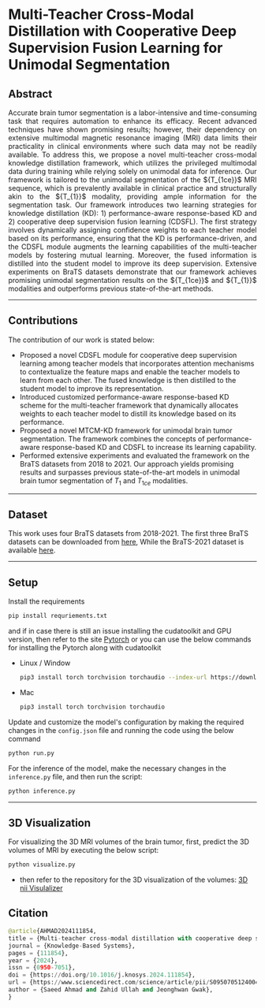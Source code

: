 # Multi-Teacher Cross-Modal Distillation with Cooperative Deep Supervision Fusion Learning for Unimodal Segmentation

Abstract
---
<p align="justify">
Accurate brain tumor segmentation is a labor-intensive and time-consuming task that requires automation to enhance its efficacy. Recent advanced techniques have shown promising results; however, their dependency on extensive multimodal magnetic resonance imaging (MRI) data limits their practicality in clinical environments where such data may not be readily available. To address this, we propose a novel multi-teacher cross-modal knowledge distillation framework, which utilizes the privileged multimodal data during training while relying solely on unimodal data for inference. Our framework is tailored to the unimodal segmentation of the ${T_{1ce}}$ MRI sequence, which is prevalently available in clinical practice and structurally akin to the ${T_{1}}$ modality, providing ample information for the segmentation task. Our framework introduces two learning strategies for knowledge distillation (KD): 1) performance-aware response-based KD and 2) cooperative deep supervision fusion learning (CDSFL). The first strategy involves dynamically assigning confidence weights to each teacher model based on its performance, ensuring that the KD is performance-driven, and the CDSFL module augments the learning capabilities of the multi-teacher models by fostering mutual learning. Moreover, the fused information is distilled into the student model to improve its deep supervision. Extensive experiments on BraTS datasets demonstrate that our framework achieves promising unimodal segmentation results on the ${T_{1ce}}$ and ${T_{1}}$ modalities and outperforms previous state-of-the-art methods.
  
---
  
Contributions
---
The contribution of our work is stated below:

  - Proposed a novel CDSFL module for cooperative deep supervision learning among teacher models that incorporates attention mechanisms to contextualize the feature maps and enable the teacher models to learn from each other. The fused knowledge is then distilled to the student model to improve its representation.
  - Introduced customized performance-aware response-based KD scheme for the multi-teacher framework that dynamically allocates weights to each teacher model to distill its knowledge based on its performance.
  - Proposed a novel MTCM-KD framework for unimodal brain tumor segmentation. The framework combines the concepts of performance-aware response-based KD and CDSFL to increase its learning capability.
  - Performed extensive experiments and evaluated the framework on the BraTS datasets from 2018 to 2021. Our approach yields promising results and surpasses previous state-of-the-art models in unimodal brain tumor segmentation of $T_{1}$ and $T_{1ce}$ modalities.
---

Dataset
---
This work uses four BraTS datasets from 2018-2021. The first three BraTS datasets can be downloaded from [here](https://www.kaggle.com/datasets/andrewmvd/brain-tumor-segmentation-in-mri-brats-2015), While the BraTS-2021 dataset is available [here](https://www.kaggle.com/datasets/dschettler8845/brats-2021-task1).

---
Setup
---
Install the requirements
```bash
pip install requriements.txt
```
and if in case there is still an issue installing the cudatoolkit and GPU version, then refer to the site [Pytorch](https://pytorch.org/get-started/locally/) or you can use the below commands for installing the Pytorch along with cudatoolkit
 
- Linux / Window
  ```bash
  pip3 install torch torchvision torchaudio --index-url https://download.pytorch.org/whl/cu118
  ```
  
- Mac
  ```bash
  pip3 install torch torchvision torchaudio
  ```

Update and customize the model's configuration by making the required changes in the `config.json` file and running the code using the below command
```bash
python run.py
```

For the inference of the model, make the necessary changes in the `inference.py` file, and then run the script: 
```python
python inference.py
```
---

3D Visualization
---
For visualizing the 3D MRI volumes of the brain tumor, first, predict the 3D volumes of MRI by executing the below script: 
```python
python visualize.py
```
- then refer to the repository for the 3D visualization of the volumes: [3D nii Visulalizer](https://github.com/adamkwolf/3d-nii-visualizer)

Citation
---
```python
@article{AHMAD2024111854,
title = {Multi-teacher cross-modal distillation with cooperative deep supervision fusion learning for unimodal segmentation},
journal = {Knowledge-Based Systems},
pages = {111854},
year = {2024},
issn = {0950-7051},
doi = {https://doi.org/10.1016/j.knosys.2024.111854},
url = {https://www.sciencedirect.com/science/article/pii/S095070512400488X},
author = {Saeed Ahmad and Zahid Ullah and Jeonghwan Gwak},
}
```


